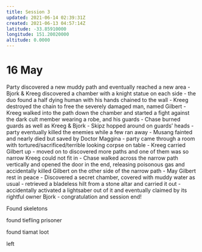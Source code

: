 ```yaml
---
title: Session 3
updated: 2021-06-14 02:39:31Z
created: 2021-06-13 04:57:14Z
latitude: -33.85910000
longitude: 151.20020000
altitude: 0.0000
---
```


# 16 May

Party discovered a new muddy path and eventually reached a new area - Bjork & Kreeg discovered a chamber with a knight statue on each side - the duo found a half dying human with his hands chained to the wall - Kreeg destroyed the chain to free the severely damaged man, named Gilbert - Kreeg walked into the path down the chamber and started a fight against the dark cult member wearing a robe, and his guards - Chase burned guards as well as Kreeg & Bjork - Skipz hopped around on guards’ heads - party eventually killed the enemies while a few ran away - Musang fainted and nearly died but saved by Doctor Maggina - party came through a room with tortured/sacrificed/terrible looking corpse on table - Kreeg carried Gilbert up - moved on to discovered more paths and one of them was so narrow Kreeg could not fit in - Chase walked across the narrow path vertically and opened the door in the end, releasing poisonous gas and accidentally killed Gilbert on the other side of the narrow path - May Gilbert rest in peace - Discovered a secret chamber, covered with muddy water as usual - retrieved a bladeless hilt from a stone altar and carried it out - accidentally activated a lightsaber out of it and eventually claimed by its rightful owner Bjork - congratulation and session end!

Found skeletons

found tiefling prisoner

found tiamat loot

left